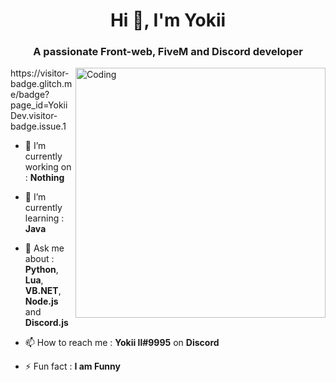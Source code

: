 <!-- [![MasterHead](https://1.bp.blogspot.com/-7A4WynwLsMw/XbBpCXG8fHI/AAAAAAAAMt4/uOa1bpLskYgrwGbllhSu2SDj_Mig8SXJQCLcBGAsYHQ/s1600/2000_600px.gif)](https://github.com/wiizzl) -->
<h1 align="center">Hi 👋, I'm Yokii</h1>
<h3 align="center">A passionate Front-web, FiveM and Discord developer</h3>
<img align="right" alt="Coding" width="400" src="https://media.giphy.com/media/iIqmM5tTjmpOB9mpbn/giphy.gif">

<p align="left"> <img src="" />https://visitor-badge.glitch.me/badge?page_id=YokiiDev.visitor-badge.issue.1</p>

- 🔭 I’m currently working on : **Nothing**

- 🌱 I’m currently learning : **Java**

- 💬 Ask me about : **Python**, **Lua**, **VB.NET**, **Node.js** and **Discord.js**

- 📫 How to reach me : **Yokii ll#9995** on **Discord**

- ⚡ Fun fact : **I am Funny**

